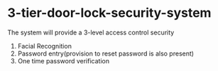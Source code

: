 # 3-tier-door-lock-security-system
The system will provide a 3-level access control security
1. Facial Recognition
2. Password entry(provision to reset password is also present)
3. One time password verification

